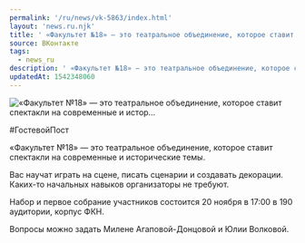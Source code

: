 ```yaml
---
permalink: '/ru/news/vk-5863/index.html'
layout: 'news.ru.njk'
title: ' «Факультет №18» — это театральное объединение, которое ставит спектакли на современные и истор…'
source: ВКонтакте
tags:
  - news_ru
description: ' «Факультет №18» — это театральное объединение, которое ставит спектакли на современные и истор…'
updatedAt: 1542348060
---
```

![ «Факультет №18» — это театральное объединение, которое ставит спектакли на современные и истор…](https://sun9-34.userapi.com/impf/c850020/v850020260/ba977/7BfRJG2fSGc.jpg?size=1280x800&quality=96&sign=0f33d226cd296d5d6f30777fd527b6fc&c_uniq_tag=N9vOmcVjawb7BKs9oR42ZnFxd2cJ3RgvXK9l39hMzaY&type=album)

#ГостевойПост

«Факультет №18» — это театральное объединение, которое ставит спектакли на современные и исторические темы.

Вас научат играть на сцене, писать сценарии и создавать декорации. Каких-то начальных навыков организаторы не требуют.

Набор и первое собрание участников состоится 20 ноября в 17:00 в 190 аудитории, корпус ФКН.

Вопросы можно задать Милене Агаповой-Донцовой и Юлии Волковой.
